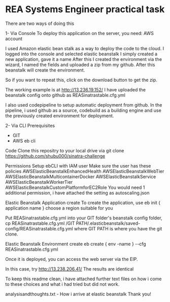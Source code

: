 REA Systems Engineer practical task
===================================
There are two ways of doing this

1- Via Console
To deploy this application on the server, you need:
AWS account

I used Amazon elastic bean stalk as a way to deploy the code to the cloud.
I logged into the console and selected elastic beanstalk
I simply created a new application, gave it a name
After this I created the environment via the wizard, I named the fields and uploaded a zip from my github.
After this beanstalk will create the environment.

So if you want to repeat this, click on the download button to get the zip.

The working example is at http://13.236.19.152/
I have uploaded the beanstalk config onto github as REASinatrastable.cfg.yml

I also used codepipeline to setup automatic deployment from github.
In the pipeline, i used github as a source, codebuild as a building engine and use the previously created environment for deployment.


2- Via CLI
Prerequisites
- GIT
- AWS eb cli

Code
Clone this repositry to your local drive via 
  git clone https://github.com/shubu000/sinatra-challenge

Permissions
Setup ebCLI with IAM user
  Make sure the user has these policies
    AWSElasticBeanstalkEnhancedHealth
    AWSElasticBeanstalkWebTier
    AWSElasticBeanstalkMulticontainerDocker
    AWSElasticBeanstalkService
    AWSElasticBeanstalkWorkerTier
    AWSElasticBeanstalkCustomPlatformforEC2Role
You would need 1 additional permission, i have attached the setting as autoscaling.json

Elastic Beanstalk Application create
To create the application, use
    eb init { application name }
    choose a region suitable for you

Put REASinatrastable.cfg.yml into your GIT folder's beanstalk config folder,
  cp  REASinatrastable.cfg.yml /GIT PATH/.elasticbeanstalk/saved-config/REASinatrastable.cfg.yml 
where GIT PATH is where you have the git clone.

Elastic Beanstalk Environment create
    eb create { env -name } --cfg REASinatrastable.cfg.yml

Once it is deployed, you can access the web server via the EIP.

In this case, try http://13.238.206.41/
The results are identical


To keep this readme clean, i have attached further text files on how i come to these choices and what i had tried but did not work.

analysisandthoughts.txt - How i arrive at elastic beanstalk
Thank you!
